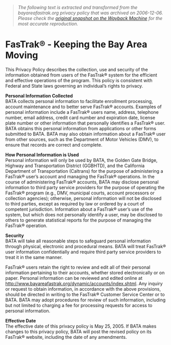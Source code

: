> *The following text is extracted and transformed from the bayareafastrak.org privacy policy that was archived on 2006-12-06. Please check the [original snapshot on the Wayback Machine](https://web.archive.org/web/20061206205811id_/http%3A//www.bayareafastrak.org/static/privacy/index.shtml) for the most accurate reproduction.*

# FasTrak® - Keeping the Bay Area Moving

This Privacy Policy describes the collection, use and security of the information obtained from users of the FasTrak® system for the efficient and effective operations of the program. This policy is consistent with Federal and State laws governing an individual’s rights to privacy.

**Personal Information Collected**  
BATA collects personal information to facilitate enrollment processing, account maintenance and to better serve FasTrak® accounts. Examples of personal information include a FasTrak® users name, address, telephone number, email address, credit card number and expiration date, license plate number or other information that personally identifies a FasTrak® user. BATA obtains this personal information from applications or other forms submitted to BATA. BATA may also obtain information about a FasTrak® user from other sources, such as the Department of Motor Vehicles (DMV), to ensure that records are correct and complete.

**How Personal Information is Used**  
Personal information will only be used by BATA, the Golden Gate Bridge, Highway and Transportation District (GGBHTD), and the California Department of Transportation (Caltrans) for the purpose of administering a FasTrak® user’s account and managing the FasTrak® operations. In the course of administering FasTrak® accounts, BATA may disclose personal information to third party service providers for the purpose of operating the FasTrak® program (e.g., DMV, municipal courts, account processors or collection agencies); otherwise, personal information will not be disclosed to third parties, except as required by law or ordered by a court of competent jurisdiction. Information about a FasTrak® user’s use of the system, but which does not personally identify a user, may be disclosed to others to generate statistical reports for the purpose of managing the FasTrak® operation. 

**Security**  
BATA will take all reasonable steps to safeguard personal information through physical, electronic and procedural means. BATA will treat FasTrak® user information confidentially and require third party service providers to treat it in the same manner.

FasTrak® users retain the right to review and edit all of their personal information pertaining to their accounts, whether stored electronically or on paper. Personal information can be reviewed and edited online at <http://www.bayareafastrak.org/dynamic/accounts/index.shtml>. Any inquiry or request to obtain information, in accordance with the above provisions, should be directed in writing to the FasTrak® Customer Service Center or to BATA. BATA may adopt procedures for review of such information, including but not limited to charging a fee for processing requests for access to personal information.

**Effective Date**  
The effective date of this privacy policy is May 25, 2005. If BATA makes changes to this privacy policy, BATA will post the revised policy on its FasTrak® website, including the date of any amendments.
